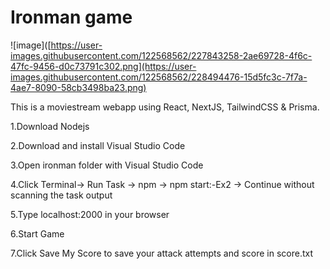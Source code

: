 # Ironman game

![image]([https://user-images.githubusercontent.com/122568562/227843258-2ae69728-4f6c-47fc-9456-d0c73791c302.png](https://user-images.githubusercontent.com/122568562/228494476-15d5fc3c-7f7a-4ae7-8090-58cb3498ba23.png)

This is a moviestream webapp using React, NextJS, TailwindCSS & Prisma.



1.Download Nodejs

2.Download and install Visual Studio Code

3.Open ironman folder with Visual Studio Code

4.Click Terminal→ Run Task → npm → npm start:-Ex2 → Continue without scanning the task output

5.Type localhost:2000 in your browser

6.Start Game

7.Click Save My Score to save your attack attempts and score in score.txt
